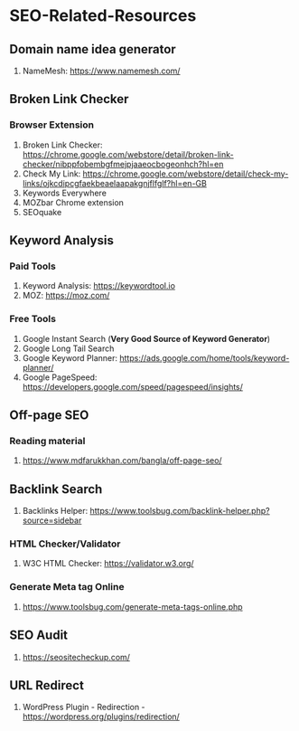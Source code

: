 # SEO-Related-Resources

## Domain name idea generator

1. NameMesh: https://www.namemesh.com/

## Broken Link Checker

### Browser Extension

1. Broken Link Checker: https://chrome.google.com/webstore/detail/broken-link-checker/nibppfobembgfmejpjaaeocbogeonhch?hl=en
2. Check My Link: https://chrome.google.com/webstore/detail/check-my-links/ojkcdipcgfaekbeaelaapakgnjflfglf?hl=en-GB
3. Keywords Everywhere
4. MOZbar Chrome extension
5. SEOquake

## Keyword Analysis

### Paid Tools

1. Keyword Analysis: https://keywordtool.io
2. MOZ: https://moz.com/

### Free Tools

1. Google Instant Search (**Very Good Source of Keyword Generator**)
2. Google Long Tail Search
3. Google Keyword Planner: https://ads.google.com/home/tools/keyword-planner/
4. Google PageSpeed: https://developers.google.com/speed/pagespeed/insights/

## Off-page SEO

### Reading material

1. https://www.mdfarukkhan.com/bangla/off-page-seo/

## Backlink Search

1. Backlinks Helper: https://www.toolsbug.com/backlink-helper.php?source=sidebar

### HTML Checker/Validator

1. W3C HTML Checker: https://validator.w3.org/

### Generate Meta tag Online

1. https://www.toolsbug.com/generate-meta-tags-online.php

## SEO Audit

1. https://seositecheckup.com/

## URL Redirect

1. WordPress Plugin - Redirection - https://wordpress.org/plugins/redirection/
